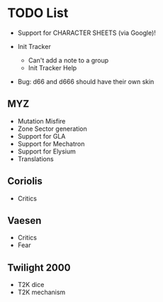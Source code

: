 # TODO List

- Support for CHARACTER SHEETS (via Google)!
- Init Tracker
  * Can't add a note to a group
  * Init Tracker Help

- Bug: d66 and d666 should have their own skin

## MYZ
- Mutation Misfire
- Zone Sector generation
- Support for GLA
- Support for Mechatron
- Support for Elysium
- Translations

## Coriolis
- Critics

## Vaesen
- Critics
- Fear

## Twilight 2000
- T2K dice
- T2K mechanism

